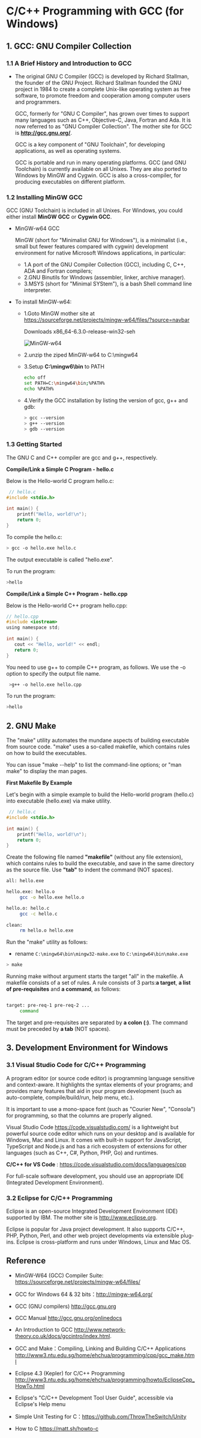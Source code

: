 # C/C++ Programming with GCC (for Windows)

## 1. GCC: GNU Compiler Collection

### 1.1 A Brief History and Introduction to GCC

* The original GNU C Compiler (GCC) is developed by Richard Stallman, the founder of the GNU Project. Richard Stallman founded the GNU project in 1984 to create a complete Unix-like operating system as free software, to promote freedom and cooperation among computer users and programmers.

  GCC, formerly for "GNU C Compiler", has grown over times to support many languages such as C++, Objective-C, Java, Fortran and Ada. It is now referred to as "GNU Compiler Collection". 
  The mother site for GCC is **http://gcc.gnu.org/**.

  GCC is a key component of "GNU Toolchain", for developing applications, as well as operating systems. 

  GCC is portable and run in many operating platforms. GCC (and GNU Toolchain) is currently available on all Unixes. They are also ported to Windows by MinGW and Cygwin. GCC is also a cross-compiler, for producing executables on different platform.

### 1.2  Installing MinGW GCC

GCC (GNU Toolchain) is included in all Unixes. For Windows, you could either install **MinGW GCC** or **Cygwin GCC**.

* MinGW-w64 GCC

  MinGW (short for "Minimalist GNU for Windows"), is a minimalist (i.e., small but fewer features compared with cygwin) development environment for native Microsoft Windows applications, in particular:
   * 1.A port of the GNU Compiler Collection (GCC), including C, C++, ADA and Fortran compilers;
   * 2.GNU Binutils for Windows (assembler, linker, archive manager).
   * 3.MSYS (short for "Minimal SYStem"), is a bash Shell command line interpreter.

* To install MinGW-w64:
  
  * 1.Goto MinGW mother site at https://sourceforge.net/projects/mingw-w64/files/?source=navbar 

      Downloads x86_64-6.3.0-release-win32-seh

      ![MinGW-w64](./img/mingw-w64.jpg) 
    
  * 2.unzip the ziped MinGW-w64 to C:\mingw64

  * 3.Setup **C:\mingw6\bin** to PATH  
      ```bash
      echo off
      set PATH=C:\mingw64\bin;%PATH%
      echo %PATH%
      ```

   * 4.Verify the GCC installation by listing the version of gcc, g++ and gdb: 
      ```bash
      > gcc --version
      > g++ --version
      > gdb --version
      ```

### 1.3  Getting Started

The GNU C and C++ compiler are gcc and g++, respectively.

**Compile/Link a Simple C Program - hello.c**

Below is the Hello-world C program hello.c:
```c
 // hello.c
#include <stdio.h>
 
int main() {
    printf("Hello, world!\n");
    return 0;
}

```
To compile the hello.c:
```bash
> gcc -o hello.exe hello.c
```
The output executable is called "hello.exe".

To run the program:
```bash
>hello
```

**Compile/Link a Simple C++ Program - hello.cpp**

Below is the Hello-world C++ program hello.cpp:
```c
// hello.cpp
#include <iostream>
using namespace std;
 
int main() {
   cout << "Hello, world!" << endl;
   return 0;
}
```
You need to use g++ to compile C++ program, as follows. We use the -o option to specify the output file name.
```bash
 >g++ -o hello.exe hello.cpp
```
To run the program:
```bash
>hello
```

## 2.  GNU Make

The "make" utility automates the mundane aspects of building executable from source code. "make" uses a so-called makefile, which contains rules on how to build the executables.

You can issue "make --help" to list the command-line options; or "man make" to display the man pages.

**First Makefile By Example**

Let's begin with a simple example to build the Hello-world program (hello.c) into executable (hello.exe) via make utility.
```c
 // hello.c
#include <stdio.h>
 
int main() {
    printf("Hello, world!\n");
    return 0;
}

```
Create the following file named **"makefile"** (without any file extension), which contains rules to build the executable, 
and save in the same directory as the source file. Use **"tab"** to indent the command (NOT spaces).

```bash
all: hello.exe

hello.exe: hello.o
	 gcc -o hello.exe hello.o

hello.o: hello.c
	 gcc -c hello.c
     
clean:
	 rm hello.o hello.exe

```
Run the "make" utility as follows:
 
 * rename `C:\mingw64\bin\mingw32-make.exe` to `C:\mingw64\bin\make.exe`
 
```bash
> make
```
Running make without argument starts the target "all" in the makefile.
A makefile consists of a set of rules. A rule consists of 3 parts:**a target**, **a list of pre-requisites** and **a command**, as follows:

 ```bash

target: pre-req-1 pre-req-2 ...
	  command

 ```
The target and pre-requisites are separated by **a colon (:)**. The command must be preceded by **a tab** (NOT spaces).


## 3. Development Environment for Windows

### 3.1 Visual Studio Code for C/C++ Programming

A program editor (or source code editor) is programming language sensitive and context-aware. 
It highlights the syntax elements of your programs; and provides many features that aid in your program development (such as auto-complete, compile/build/run, help menu, etc.). 

It is important to use a mono-space font (such as "Courier New", "Consola") for programming, so that the columns are properly aligned.

Visual Studio Code https://code.visualstudio.com/  is a lightweight but powerful source code editor which runs on your desktop and is available for Windows, Mac and Linux. It comes with built-in support for JavaScript, TypeScript and Node.js and has a rich ecosystem of extensions for other languages (such as C++, C#, Python, PHP, Go) and runtimes.

**C/C++ for VS Code** : https://code.visualstudio.com/docs/languages/cpp

For full-scale software development, you should use an appropriate IDE (Integrated Development Environment).

###  3.2 Eclipse for C/C++ Programming

Eclipse is an open-source Integrated Development Environment (IDE) supported by IBM. The mother site is http://www.eclipse.org.

Eclipse is popular for Java project development. It also supports C/C++, PHP, Python, Perl, and other web project developments via extensible plug-ins. Eclipse is cross-platform and runs under Windows, Linux and Mac OS.

## Reference

* MinGW-W64 (GCC) Compiler Suite: https://sourceforge.net/projects/mingw-w64/files/

* GCC for Windows 64 & 32 bits：http://mingw-w64.org/

* GCC (GNU compilers) http://gcc.gnu.org

* GCC Manual  http://gcc.gnu.org/onlinedocs

* An Introduction to GCC  http://www.network-theory.co.uk/docs/gccintro/index.html.

* GCC and Make：Compiling, Linking and Building C/C++ Applications http://www3.ntu.edu.sg/home/ehchua/programming/cpp/gcc_make.html

* Eclipse 4.3 (Kepler) for C/C++ Programming http://www3.ntu.edu.sg/home/ehchua/programming/howto/EclipseCpp_HowTo.html

* Eclipse's "C/C++ Development Tool User Guide", accessible via Eclipse's Help menu

* Simple Unit Testing for C：https://github.com/ThrowTheSwitch/Unity

* How to C https://matt.sh/howto-c

